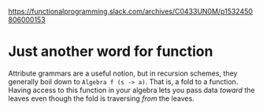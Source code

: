 https://functionalprogramming.slack.com/archives/C0433UN0M/p1532450806000153

# Just another word for function

Attribute grammars are a useful notion, but in recursion schemes, they generally boil down to `Algebra f (s -> a)`. That is, a fold to a function. Having access to this function in your algebra lets you pass data _toward_ the leaves even though the fold is traversing _from_ the leaves.
